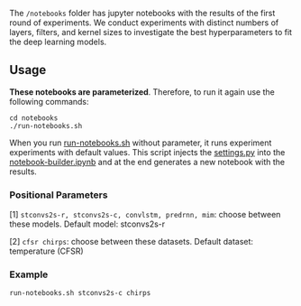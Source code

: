 The `/notebooks` folder has jupyter notebooks with the results of the first round of experiments. We conduct experiments with distinct numbers of layers, filters, and kernel sizes to investigate the best hyperparameters to fit the deep learning models. 

## Usage

**These notebooks are parameterized**. Therefore, to run it again use the following commands:

```
cd notebooks
./run-notebooks.sh

```

When you run [run-notebooks.sh](https://github.com/MLRG-CEFET-RJ/stconvs2s/blob/master/notebooks/run-notebooks.sh) without parameter, it runs experiment experiments with default values. This script injects the [settings.py](https://github.com/MLRG-CEFET-RJ/stconvs2s/blob/master/notebooks/settings.py) into the [notebook-builder.ipynb](https://github.com/MLRG-CEFET-RJ/stconvs2s/blob/master/notebooks/notebook-builder.ipynb) and at the end generates a new notebook with the results.


### Positional Parameters

[1] `stconvs2s-r, stconvs2s-c, convlstm, predrnn, mim`: choose between these models. Default model: stconvs2s-r

[2] `cfsr chirps`: choose between these datasets. Default dataset: temperature (CFSR)


### Example

```
run-notebooks.sh stconvs2s-c chirps 
```
